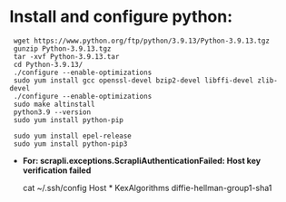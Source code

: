 Install and configure python:
 ============================

     wget https://www.python.org/ftp/python/3.9.13/Python-3.9.13.tgz
     gunzip Python-3.9.13.tgz
     tar -xvf Python-3.9.13.tar
     cd Python-3.9.13/
     ./configure --enable-optimizations
     sudo yum install gcc openssl-devel bzip2-devel libffi-devel zlib-devel
     ./configure --enable-optimizations
     sudo make altinstall
     python3.9 --version
     sudo yum install python-pip
    
     sudo yum install epel-release
     sudo yum install python-pip3
  


 - **For: scrapli.exceptions.ScrapliAuthenticationFailed: Host key
   verification failed**

     cat  ~/.ssh/config
     Host * KexAlgorithms diffie-hellman-group1-sha1
